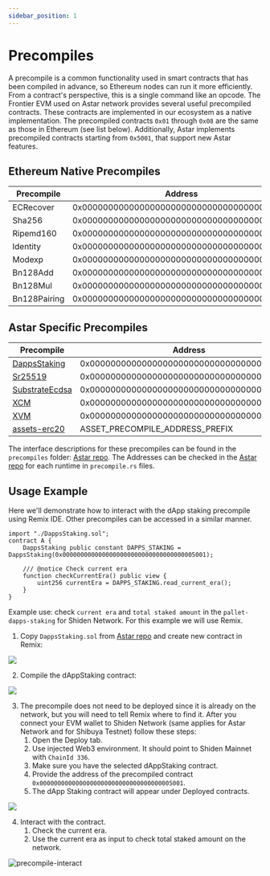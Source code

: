 ```yaml
---
sidebar_position: 1
---
```


# Precompiles

A precompile is a common functionality used in smart contracts that has been compiled in advance, so Ethereum nodes can run it more efficiently. From a contract's perspective, this is a single command like an opcode.
The Frontier EVM used on Astar network provides several useful precompiled contracts. These contracts are implemented in our ecosystem as a native implementation. The precompiled contracts `0x01` through `0x08` are the same as those in Ethereum (see list below). Additionally, Astar implements precompiled contracts starting from `0x5001`, that support new Astar features.

## Ethereum Native Precompiles

| Precompile   | Address                                    |
| ------------ | ------------------------------------------ |
| ECRecover    | 0x0000000000000000000000000000000000000001 |
| Sha256       | 0x0000000000000000000000000000000000000002 |
| Ripemd160    | 0x0000000000000000000000000000000000000003 |
| Identity     | 0x0000000000000000000000000000000000000004 |
| Modexp       | 0x0000000000000000000000000000000000000005 |
| Bn128Add     | 0x0000000000000000000000000000000000000006 |
| Bn128Mul     | 0x0000000000000000000000000000000000000007 |
| Bn128Pairing | 0x0000000000000000000000000000000000000008 |

## Astar Specific Precompiles

| Precompile                           | Address                                                                                        |
| ------------------------------------ | ---------------------------------------------------------------------------------------------- |
| [DappsStaking](staking.md)           | 0x0000000000000000000000000000000000005001                                                     |
| [Sr25519](sr25519.md)                | 0x0000000000000000000000000000000000005002                                                     |
| [SubstrateEcdsa](substrate-ecdsa.md) | 0x0000000000000000000000000000000000005003                                                     |
| [XCM](xcm/xcm.md)                    | 0x0000000000000000000000000000000000005004                                                     |
| [XVM](xvm.md)                        | 0x0000000000000000000000000000000000005005                                                     |
| [assets-erc20](xc20.md)              | ASSET_PRECOMPILE_ADDRESS_PREFIX |

The interface descriptions for these precompiles can be found in the `precompiles` folder: [Astar repo](https://github.com/AstarNetwork/Astar/).
The Addresses can be checked in the [Astar repo](https://github.com/AstarNetwork/Astar/tree/master/runtime) for each runtime in `precompile.rs` files.

## Usage Example

Here we'll demonstrate how to interact with the dApp staking precompile using Remix IDE. Other precompiles can be accessed in a similar manner.

```solidity
import "./DappsStaking.sol";
contract A {
    DappsStaking public constant DAPPS_STAKING = DappsStaking(0x0000000000000000000000000000000000005001);

    /// @notice Check current era
    function checkCurrentEra() public view {
        uint256 currentEra = DAPPS_STAKING.read_current_era();
    }
}
```

Example use: check `current era` and `total staked amount` in the `pallet-dapps-staking` for Shiden Network. For this example we will use Remix.

1. Copy `DappsStaking.sol` from [Astar repo](https://github.com/AstarNetwork/Astar/) and create new contract in Remix:

![](https://i.imgur.com/mr0TcLq.png)

2. Compile the dAppStaking contract:

![](https://i.imgur.com/6Wgg9rf.jpg)

3. The precompile does not need to be deployed since it is already on the network, but you will need to tell Remix where to find it.
   After you connect your EVM wallet to Shiden Network (same applies for Astar Network and for Shibuya Testnet) follow these steps:
   1. Open the Deploy tab.
   2. Use injected Web3 environment. It should point to Shiden Mainnet with `ChainId 336`.
   3. Make sure you have the selected dAppStaking contract.
   4. Provide the address of the precompiled contract `0x0000000000000000000000000000000000005001`.
   5. The dApp Staking contract will appear under Deployed contracts.

![](https://i.imgur.com/6RnQlkb.jpg)

4. Interact with the contract.
   1. Check the current era.
   2. Use the current era as input to check total staked amount on the network.

![precompile-interact](https://user-images.githubusercontent.com/34627453/159696985-19f67e95-807e-4c20-b74c-c9f4944ada32.jpg)
